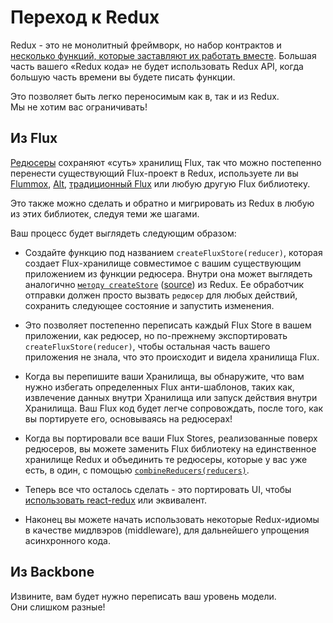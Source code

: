 # Переход к Redux

Redux - это не монолитный фреймворк, но набор контрактов и [несколько функций, которые заставляют их работать вместе](../api/README.md). Большая часть вашего «Redux кода» не будет использовать Redux API, когда большую часть времени вы будете писать функции.

Это позволяет быть легко переносимым как в, так и из Redux.   
Мы не хотим вас ограничивать!

## Из Flux

[Редюсеры](../Glossary.md#reducer) сохраняют «суть» хранилищ Flux, так что можно постепенно перенести существующий Flux-проект в Redux, используете ли вы [Flummox](http://github.com/acdlite/flummox), [Alt](http://github.com/goatslacker/alt), [традиционный Flux](https://github.com/facebook/flux) или любую другую Flux библиотеку.

Это также можно сделать и обратно и мигрировать из Redux в любую из этих библиотек, следуя теми же шагами.

Ваш процесс будет выглядеть следующим образом:

  * Создайте функцию под названием `createFluxStore(reducer)`, которая создает Flux-хранилище совместимое с вашим существующим приложением из функции редюсера. Внутри она может выглядеть аналогично [`методу createStore`](../api/createStore.md) ([source](https://github.com/rackt/redux/blob/master/src/createStore.js)) из Redux. Ее обработчик отправки должен просто вызвать `редюсер` для любых действий, сохранить следующее состояние и запустить изменения.

  * Это позволяет постепенно переписать каждый Flux Store в вашем приложении, как редюсер, но по-прежнему экспортировать `createFluxStore(reducer)`, чтобы остальная часть вашего приложения не знала, что это происходит и видела хранилища Flux.

  * Когда вы перепишите ваши Хранилища, вы обнаружите, что вам нужно избегать определенных Flux анти-шаблонов, таких как, извлечение данных внутри Хранилища или запуск действия внутри Хранилища. Ваш Flux код будет легче сопровождать, после того, как вы портируете его, основываясь на редюсерах!

  * Когда вы портировали все ваши Flux Stores, реализованные поверх редюсеров, вы можете заменить Flux библиотеку на единственное хранилище Redux и объединить те редюсеры, которые у вас уже есть, в один, с помощью [`combineReducers(reducers)`](../api/combineReducers.md).

  * Теперь все что осталось сделать - это портировать UI, чтобы [использовать react-redux](../basics/UsageWithReact.md) или эквивалент.

  * Наконец вы можете начать использовать некоторые Redux-идиомы в качестве мидлвэров (middleware), для дальнейшего упрощения асинхронного кода.

## Из Backbone

Извините, вам будет нужно переписать ваш уровень модели.  
Они слишком разные!